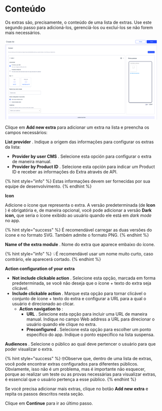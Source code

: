 Conteúdo
========

Os extras são, precisamente, o conteúdo de uma lista de extras. Use este segundo passo para adicioná\-los, gerenciá\-los ou excluí\-los se não forem mais necessários.

![](../.gitbook/assets/content_add_module.png)

Clique em **Add new extra** para adicionar um extra na lista e preencha os campos necessários:

**List provider** . Indique a origem das informações para configurar os extras da lista:

* **Provider by user CMS** . Selecione esta opción para configurar o extra de maneira manual.
* **Provider by Product ID** . Selecione esta opción para indicar um Product ID e receber as informações do Extra através de API.

\{% hint style="info" %\}
Estas informações devem ser fornecidas por sua equipe de desenvolvimento.
\{% endhint %\}

**Icon** 

Adicione o ícone que representa o extra. A versão predeterminada \(de **Icon** \) é obrigatória e, de maneira opcional, você pode adicionar a versão **Dark icon,** que seria o ícone exibido ao usuário quando ele está em *dark mode* no app.

\{% hint style="success" %\}
É recomendável carregar as duas versões do ícone e no formato SVG. Também admite o formato PNG.
\{% endhint %\}

**Name of the extra module** . Nome do extra que aparece embaixo do ícone. 

\{% hint style="info" %\}
:bulb:É recomendável usar um nome muito curto, caso contrário, ele aparecerá cortado.
\{% endhint %\}

**Action configuration of your extra** 

* **Not include clickable action** . Selecione esta opção, marcada em forma predeterminada, se você não deseja que o ícone \+ texto do extra seja clicável.
* **Include clickable action** . Marque esta opção para tornar clicável o conjunto de ícone \+ texto do extra e configurar a URL para a qual o usuário é direcionado ao clicar. 
  * **Action navigation to** : 
    * **URL** . Selecione esta opção para incluir uma URL de maneira manual. Indique no campo Web address a URL para direcionar o usuário quando ele clique no extra.
    * **Preconfigured** . Selecione esta opção para escolher um ponto específico do app. Indique o ponto específico na lista suspensa.

**Audiences** . Selecione o público ao qual deve pertencer o usuário para que poder visualizar o extra.

\{% hint style="success" %\}
🤓Observe que, dentro de uma lista de extras, você pode encontrar extras configurados para diferentes públicos. Obviamente, isso não é um problema, mas é importante não esquecer, porque ao realizar um teste ou as provas necessárias para visualizar extras, é essencial que o usuário pertença a esse público.
\{% endhint %\}

Se você precisa adicionar mais extras, clique no botão **Add new extra** e repita os passos descritos nesta seção.

Clique em **Continue** para ir ao último passo.

